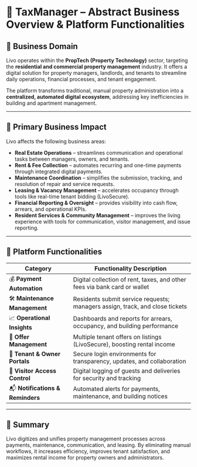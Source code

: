 # 🏢 TaxManager – Abstract Business Overview & Platform Functionalities

## 🧩 Business Domain

Livo operates within the **PropTech (Property Technology)** sector, targeting the **residential and commercial property management** industry. It offers a digital solution for property managers, landlords, and tenants to streamline daily operations, financial processes, and tenant engagement.

The platform transforms traditional, manual property administration into a **centralized, automated digital ecosystem**, addressing key inefficiencies in building and apartment management.

---

## 🎯 Primary Business Impact

Livo affects the following business areas:

- **Real Estate Operations** – streamlines communication and operational tasks between managers, owners, and tenants.
- **Rent & Fee Collection** – automates recurring and one-time payments through integrated digital payments.
- **Maintenance Coordination** – simplifies the submission, tracking, and resolution of repair and service requests.
- **Leasing & Vacancy Management** – accelerates occupancy through tools like real-time tenant bidding (LivoSecure).
- **Financial Reporting & Oversight** – provides visibility into cash flow, arrears, and operational KPIs.
- **Resident Services & Community Management** – improves the living experience with tools for communication, visitor management, and issue reporting.

---

## 🔧 Platform Functionalities

| Category                | Functionality Description                                                |
|-------------------------|---------------------------------------------------------------------------|
| 💰 **Payment Automation** | Digital collection of rent, taxes, and other fees via bank card or wallet |
| 🛠️ **Maintenance Management** | Residents submit service requests; managers assign, track, and close tickets |
| 📈 **Operational Insights** | Dashboards and reports for arrears, occupancy, and building performance |
| 📝 **Offer Management**    | Multiple tenant offers on listings (LivoSecure), boosting rental income |
| 👥 **Tenant & Owner Portals** | Secure login environments for transparency, updates, and collaboration |
| 🔐 **Visitor Access Control** | Digital logging of guests and deliveries for security and tracking       |
| 📬 **Notifications & Reminders** | Automated alerts for payments, maintenance, and building notices       |

---

## 📌 Summary

Livo digitizes and unifies property management processes across payments, maintenance, communication, and leasing. By eliminating manual workflows, it increases efficiency, improves tenant satisfaction, and maximizes rental income for property owners and administrators.

